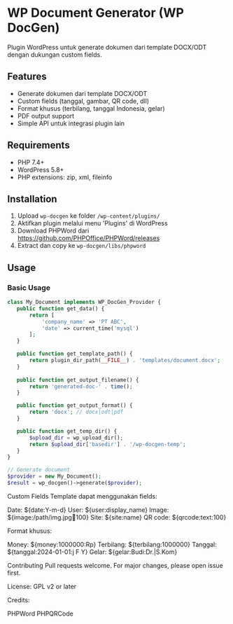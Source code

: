 # WP Document Generator (WP DocGen)

Plugin WordPress untuk generate dokumen dari template DOCX/ODT dengan dukungan custom fields.

## Features

- Generate dokumen dari template DOCX/ODT
- Custom fields (tanggal, gambar, QR code, dll)
- Format khusus (terbilang, tanggal Indonesia, gelar) 
- PDF output support
- Simple API untuk integrasi plugin lain

## Requirements

- PHP 7.4+ 
- WordPress 5.8+
- PHP extensions: zip, xml, fileinfo

## Installation

1. Upload `wp-docgen` ke folder `/wp-content/plugins/`
2. Aktifkan plugin melalui menu 'Plugins' di WordPress
3. Download PHPWord dari https://github.com/PHPOffice/PHPWord/releases
4. Extract dan copy ke `wp-docgen/libs/phpword`

## Usage

### Basic Usage

```php
class My_Document implements WP_DocGen_Provider {
   public function get_data() {
       return [
           'company_name' => 'PT ABC',
           'date' => current_time('mysql')
       ];
   }

   public function get_template_path() {
       return plugin_dir_path(__FILE__) . 'templates/document.docx';
   }
   
   public function get_output_filename() {
       return 'generated-doc-' . time();  
   }

   public function get_output_format() {
       return 'docx'; // docx|odt|pdf
   }

   public function get_temp_dir() {
       $upload_dir = wp_upload_dir();
       return $upload_dir['basedir'] . '/wp-docgen-temp';
   }
}

// Generate document
$provider = new My_Document();
$result = wp_docgen()->generate($provider);
```

Custom Fields
Template dapat menggunakan fields:

Date: ${date:Y-m-d}
User: ${user:display_name}
Image: ${image:/path/img.jpg:100:100}
Site: ${site:name}
QR code: ${qrcode:text:100}

Format khusus:

Money: ${money:1000000:Rp}
Terbilang: ${terbilang:1000000}
Tanggal: ${tanggal:2024-01-01:j F Y}
Gelar: ${gelar:Budi:Dr.|S.Kom}

Contributing
Pull requests welcome. For major changes, please open issue first.

License:
GPL v2 or later

Credits:

PHPWord
PHPQRCode
